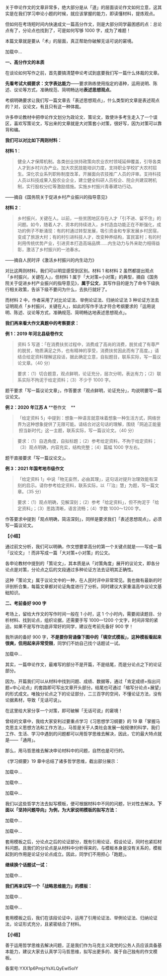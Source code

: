 关于申论作文的文章非常多，绝大部分是从「道」的层面谈论作文如何立意，这其实是在我们学习申论小题的时候，就应该掌握的能力，即读懂材料，提炼观点。

但如何在考场短时间内快速成文一篇高分作文，则是大部分同学最困惑的点：总论点有了，分论点也找到了，可是如何写够 1000 字，成为了难题！

本篇文章就是要从「术」的层面，真正帮助你破解无话可说的窘境。

加载中...

**一、高分作文的本质**

在谈论如何写作之前，首先要搞清楚申论考试到底要我们写一篇什么体裁的文章。

**先看考试大纲要求：文字表达能力**——要求熟练使用指定的语种，运用说明、陈述、议论等方式，准确规范、简明畅达地**表述思想观点**。

考纲明确要求让我们写一篇文章去「表述思想观点」，什么类型的文章是表述观点的？对，议论文，有且只有这一种体裁。

许多申论教材中把申论作文划分为政论文、策论文，致使许多考生走入了一个误区，喜欢写策论文，写出来的文章就是大对策套小对策，很好写，因为对策可以靠背和编。

**我们可以对比如下两则材料：**

**材料 1**：

> 健全人才保障机制。各类创业扶持政策向农业农村领域延伸覆盖，引导各类人才到乡村兴办产业。加大农民技能培训力度，支持职业学校扩大农村招生。深化农业系列职称制度改革，开展面向农技推广人员的评审。支持科技人员以科技成果入股农业企业，建立健全科研人员校企、院企共建双聘机制，实行股权分红等激励措施。实施乡村振兴青春建功行动。

——摘自《国务院关于促进乡村产业振兴的指导意见》

**材料 2**：

> 乡村振兴，关键在人。以前，一些贫困地区存在人才「引不进、留不住」的问题。如今，随着人才、资本的持续进入，乡村造血功能正在不断强化，成功的例子不断涌现：有的村通过转型发展，吸引资金和专家发展乡村民宿，变成了旅游大村；有的村引进科技人才，改变种养结构，富民富村；有的村利用传统优势产业，引进资本打造高端品牌……内生动力与外来助力相得益彰，激活了乡村振兴的一池春水。

——摘自人民时评《激活乡村振兴的内生动力》

对比这两则材料，我们可以明显感受到区别。材料 1 和材料 2 虽然都提出观点「乡村振兴，关键在人」，但材料 1 属于「大对策+小对策」的典型，摘自《国务院关于促进乡村产业振兴的指导意见》，**属于公文**，其写作目的是为了命令下级执行相关政策，告诉下级不要问为什么，去执行就好了。

而材料 2 中，作者采用了对比论证法、举例论证法、归纳论证法 3 种论证方法去证明观点「乡村振兴，关键在人」，如此的写作手法才符合考纲要求的「运用说明、陈述、议论等方式，准确规范、简明畅达地表述思想观点」。

**我们再来看大作文真题中的考察要求：**

**例 1：2019 年河北县级卷作文**

> 资料 5 写道：「在消费扶贫过程中，消费成了高尚的消费，脱贫成了有尊严的脱贫，物质满足之外，也有精神的享受，消费扶贫因此而有了高度。」请结合给定资料理解这段话，据此确定立意，自拟题目，联系实际，写一篇议论文章。（40 分）

> 要求：（1）切合题意，观点鲜明，论证充分，层次分明，表达有力；（2）联系实际不拘泥于给定资料；（3）不少于 1000 字。

题干要求「写一篇议论文章」，作答要求「观点鲜明，论证充分」，均说明要写一篇议论文。

**例 2：2020 年江苏 A** **卷作文    **

> 「给定资料 5」中提到：想象一种语言就意味着想象一种生活方式，网络世界为这种想象提供了无限可能。请结合对这句话的理解，围绕「网追正能量  担当新时代」这一主题，联系实际，写一篇议论文。（40 分）

> 要求：（1）自选角度，自拟标题；（2）参考给定资料，不拘于给定资料；（3）观点明确，内容充实，结构完整；（4）篇幅 1000 字左右。

题干直接要求「写一篇议论文」。

**例 3：2021 年国考地市级作文**

> 「给定资料 1」中说「物无妄然，必由其理」，这句话对提升治理效能有深刻的启示。请你参考给定资料，联系实际，以「『治』慧」为题，写一篇文章。（35 分）

> 要求：（1）观点明确，见解深刻；（2）参考「给定资料」，但不拘泥于「给定资料」；（3）思路清晰，语言流畅；（4）字数 1000～1200 字。

作答要求中提到「观点明确，简洁深刻」，同样是要求我们「表述思想观点」，必须写一篇议论文。

**【小结】**

通过前文分析，我们可以明确，作文想要拿高分的第一个关键点就是——写成一篇「议论文」！而非写成一篇「大对策+小对策」的公文。

各申论教材中提到的「策论文」，其本质是从「对策角度」展开的议论文，即各分论点是对策，分论点之后的文段通过多种论证方法去证明其正确性。

这种「策论文」属于议论文中的一种，在人民时评中非常常见。我也做有最新的时评剖析合集，每篇文章都对论证角度进行了分析。同时建议大家重温高中议论文基础知识。

**二、考前备好 900 字**

考场上，留给大作文的写作时间一般在 1 小时，这 1 个小时内，需要阅读题目、分析材料、找到论点，组织论据，还需要手写 1000—1200 个文字，时间非常的紧迫。如果不是写作功底非常好的同学，建议在考前先备好 900 字！

我所讲的备好 900 字，**不是要你背诵像下图中的「填空式模板」，这种模板看起来很爽，但用起来非常受限**，同学们不妨自己找个话题试一试。

加载中...

其实，一篇申论作文，最难写的部分不是开篇，不是结尾，而是分论点之下的论证部分。

因为，开篇我们可以从材料中找到问题、成绩、数据等，通过「肯定成绩+指出问题+中心论点」的套路即可写出文章开头部分。结尾也可通过「缩写分论点+展望」的形式成文。唯独分论点之下的论证部分，二三百字的空间，不懂论证方法，没有论据素材，导致「无话可说」。

在这里给大家分享一个对策，即可破解「无话可说」的窘境！

曾经的文章中，我给大家安利过要重点学习《习思想学习纲要》的 19 章「掌握马克思主义思想方法和工作方法」，马哲是关于人类社会发展一般规律的科学，我们工作、生活、学习中遇到的问题都可以用哲学思维去解决，因此，它的最大特点就是——「通用」。

那么，用马哲思维去解决申论材料中的问题，自然也是可行的。

《学习纲要》19 章中总结了诸多哲学思维，截出部分展示：

加载中...

加载中...

加载中...

我们以这些哲学方法去拟写模板，便可根据材料中不同的问题，针对性去解决。**下面以「坚持问题导向」为例，为大家说明模板的拟写方法：**

加载中...

加载中...

套用模板之后，分论点之后的论证部分，既有引用论证、假设论证，同时也紧扣材料问题。且我们的分论点是从材料中分析得来的，与模板本身是没有关系的，模板起到的作用是论证分论点成立。因此，同学们不用担心「跑题」。

**继续换个话题试一试：**

加载中...

**我们再来试写一个「战略思维能力」的模板：**

加载中...

加载中...

套用模板之后，我们在该段论证中，运用了引用论证法、举例论证法、归纳论证法，论证形式充分，且紧密结合了材料。

**【小结】**

善于运用哲学思维去解决问题，正是我们作为马克主义政党的公务人员应该具备基本能力，建议大家去认真学习马哲思维，拟写出更多的、属于自己独有的作文模板。

备案号:YXX1p6PmjzYsXLQyEwI5olY